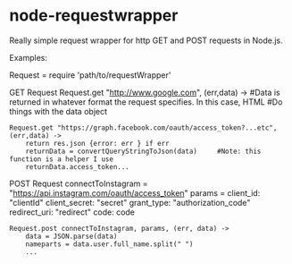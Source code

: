 node-requestwrapper
===================

Really simple request wrapper for http GET and POST requests in Node.js.

Examples:

Request = require 'path/to/requestWrapper'

GET Request
	Request.get "http://www.google.com", (err,data) ->
		#Data is returned in whatever format the request specifies. In this case, HTML
		#Do things with the data object

	Request.get "https://graph.facebook.com/oauth/access_token?...etc", (err,data) ->
		return res.json {error: err } if err
		returnData = convertQueryStringToJson(data)		#Note: this function is a helper I use
		returnData.access_token...

POST Request
	connectToInstagram = "https://api.instagram.com/oauth/access_token"
	params = 
		client_id: "clientId"
		client_secret: "secret"
		grant_type: "authorization_code"
		redirect_uri: "redirect"
		code: code
			
	Request.post connectToInstagram, params, (err, data) ->
		data = JSON.parse(data)
		nameparts = data.user.full_name.split(" ")
		...
